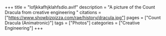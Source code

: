 +++
title = "lofjkkafhjklahfsdio.avif"
description = "A picture of the Count Dracula from creative engineering "
citations = ["https://www.showbizpizza.com/rae/history/dracula.jpg"]
pages = ["Count Dracula (Animatronic)"]
tags = ["Photos"]
categories = ["Creative Engineering"]
+++
